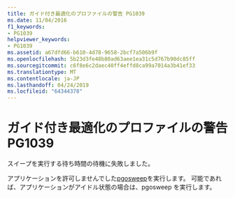 ```yaml
---
title: ガイド付き最適化のプロファイルの警告 PG1039
ms.date: 11/04/2016
f1_keywords:
- PG1039
helpviewer_keywords:
- PG1039
ms.assetid: a67dfd66-b610-4d78-9658-2bcf7a506b9f
ms.openlocfilehash: 5b23d3fe48b80ad63aee1ea31c5d767b90dc85ff
ms.sourcegitcommit: c6f8e6c2daec40ff4effd8ca99a7014a3b41ef33
ms.translationtype: MT
ms.contentlocale: ja-JP
ms.lasthandoff: 04/24/2019
ms.locfileid: "64344378"
---
```

# <a name="profile-guided-optimization-warning-pg1039"></a>ガイド付き最適化のプロファイルの警告 PG1039

スイープを実行する待ち時間の待機に失敗しました。

アプリケーションを許可しませんでした[pgosweep](../../build/pgosweep.md)を実行します。  可能であれば、アプリケーションがアイドル状態の場合は、pgosweep を実行します。